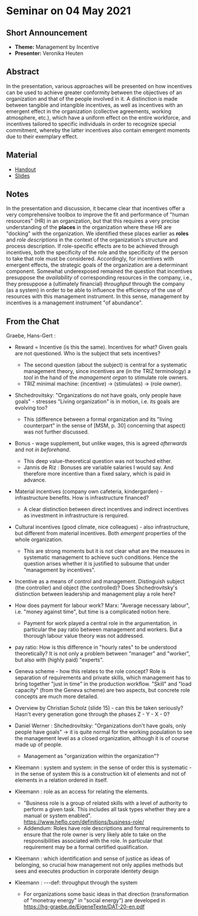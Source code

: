 # Seminar on 04 May 2021

## Short Announcement

* __Theme:__  Management by Incentive
* __Presenter:__ Veronika Heuten

## Abstract

In the presentation, various approaches will be presented on how incentives
can be used to achieve greater conformity between the objectives of an
organization and that of the people involved in it. A distinction is made
between tangible and intangible incentives, as well as incentives with an
emergent effect in the organization (collective agreements, working
atmosphere, etc.), which have a uniform effect on the entire workforce, and
incentives tailored to specific individuals in order to recognize special
commitment, whereby the latter incentives also contain emergent moments due to
their exemplary effect.

## Material

* [Handout](Handout.pdf) 
* [Slides](Slides.pdf) 

## Notes 

In the presentation and discussion, it became clear that incentives offer a
very comprehensive toolbox to improve the fit and performance of "human
resources" (HR) in an organization, but that this requires a very precise
understanding of the __places__ in the organization where these HR are
"docking" with the organization. We identified these places earlier as
__roles__ and _role descriptions_ in the context of the organization's
structure and process description. If role-specific effects are to be achieved
through incentives, both the specificity of the role and the specificity of
the person to take that role must be considered. Accordingly, for incentives
with emergent effects, the strategic goals of the organization are a
determinant component. Somewhat underexposed remained the question that
incentives presuppose the _availability_ of corresponding resources in the
company, i.e., they presuppose a (ultimately financial) _throughput_ through
the company (as a system) in order to be able to influence the efficiency of
the use of resources with this management instrument. In this sense,
management by incentives is a management instrument "of abundance".

## From the Chat

Graebe, Hans-Gert :

- Reward = Incentive (is this the same). Incentives for what? Given goals are
  not questioned.  Who is the subject that sets incentives?
  - The second question (about the subject) is central for a systematic
    management theory, since incentives are (in the TRIZ terminology) a _tool_
    in the hand of the _management organ_ to stimulate role owners.
  - TRIZ minimal machine: (incentive) -> (stimulates) -> (role owner).

- Shchedrovitsky: "Organizations do not have goals, only people have goals" -
  stresses "Living organization" is in motion, i.e. its goals are evolving
  too?
  - This (difference between a formal organization and its "living
    counterpart" in the sense of [MSM, p. 30] concerning that aspect) was not
    further discussed.

- Bonus - wage supplement, but unlike wages, this is agreed _afterwards_ and not
  _in beforehand_.
  - This deep value-theoretical question was not touched either. 
  - Jannis de Riz : Bonuses are variable salaries I would say.  And therefore
    more incentive than a fixed salary, which is paid in advance.

- Material incentives (company own cafeteria, kindergarden) - infrastructure
  benefits. How is infrastructure financed?
  - A clear distinction between direct incentives and indirect incentives as
    investment in infrastructure is rerquired. 

- Cultural incentives (good climate, nice colleagues) - also infrastructure,
  but different from material incentives. Both _emergent_ properties of the
  whole organization.
  - This are strong moments but it is not clear what are the measures in
    systematic management to achieve such conditions. Hence the question
    arises whether it is justified to subsume that under "management by
    incentives".

- Incentive as a means of control and management. Distinguish subject (the
  controller) and object (the controlled)?  Does Shchedrovitsky's distinction
  between leadership and management play a role here?

- How does payment for labour work? Marx: "Average necessary labour",
  i.e. "money against time", but time is a complicated notion here.
  - Payment for work played a central role in the argumentation, in particular
    the pay ratio between management and workers. But a thorough labour value
    theory was not addressed.

- pay ratio: How is this difference in "hourly rates" to be understood
  theoretically? It is not only a problem between "manager" and "worker", but
  also with (highly paid) "experts".

- Geneva scheme - how this relates to the role concept? Role is separation of
  requirements and private skills, which management has to bring together
  "just in time" in the production workflow.  "Skill" and "load capacity"
  (from the Geneva scheme) are two aspects, but concrete role concepts are
  much more detailed.

- Overview by Christian Scholz (slide 15) - can this be taken seriously?
  Hasn't every generation gone through the phases Z - Y - X - 0?

- Daniel Werner : Shchedrovitsky: "Organizations don't have goals, only people
  have goals" -> it is quite normal for the working population to see the
  management level as a closed organization, although it is of course made up
  of people.
  - Management as "organization within the organization"?  

- Kleemann : system and system: in the sense of order this is systematic - in
  the sense of system this is a construction kit of elements and not of
  elements in a relation ordered in itself.

- Kleemann : role as an access for relating the elements.
  - "Business role is a group of related skills with a level of authority to
    perform a given task. This includes all task types whether they are a
    manual or system enabled".
    <https://www.heflo.com/definitions/business-role/>    
  - Addendum: Roles have role descriptions and formal requirements to ensure
    that the role owner is very likely able to take on the responsibilities
    associated with the role. In particular that requirement may be a formal
    certified qualification.

- Kleemann : which identification and sense of justice as ideas of belonging,
  so crucial how management not only applies methods but sees and executes
  production in corporate identety design

- Kleemann : ---def: throughput through the system
  - For organizations some basic ideas in that direction (transformation of
    "monetray energy" in "social energy") are developed in
    <https://hg-graebe.de/EigeneTexte/DAT-20-en.pdf>

